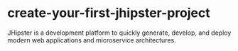 # create-your-first-jhipster-project
JHipster is a development platform to quickly generate, develop, and deploy modern web applications and microservice architectures. 
